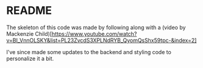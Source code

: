 # README

The skeleton of this code was made by following along with a (video by Mackenzie Child)[https://www.youtube.com/watch?v=BI_VnnOLSKY&list=PL23ZvcdS3XPLNdRYB_QyomQsShx59tpc-&index=2]

I've since made some updates to the backend and styling code to personalize it a bit.

